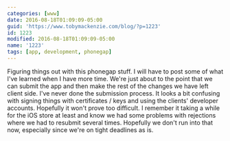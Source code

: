 ```yaml
---
categories: [www]
date: 2016-08-18T01:09:09-05:00
guid: 'https://www.tobymackenzie.com/blog/?p=1223'
id: 1223
modified: 2016-08-18T01:09:09-05:00
name: '1223'
tags: [app, development, phonegap]
---
```


Figuring things out with this phonegap stuff.  I will have to post some of what I've learned when I have more time.  We're just about to the point that we can submit the app and then make the rest of the changes we have left client side.  I've never done the submission process.  It looks a bit confusing with signing things with certificates / keys and using the clients' developer accounts.  Hopefully it won't prove too difficult.  I remember it taking a while for the iOS store at least and know we had some problems with rejections where we had to resubmit several times.  Hopefully we don't run into that now, especially since we're on tight deadlines as is.
